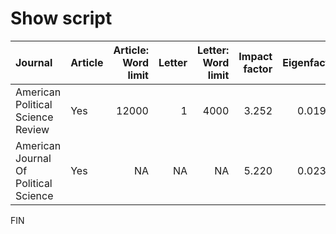 Show script
===========

<table style="width:100%;">
<colgroup>
<col width="31%" />
<col width="7%" />
<col width="16%" />
<col width="6%" />
<col width="16%" />
<col width="12%" />
<col width="10%" />
</colgroup>
<thead>
<tr class="header">
<th align="left">Journal</th>
<th align="left">Article</th>
<th align="right">Article: Word limit</th>
<th align="right">Letter</th>
<th align="right">Letter: Word limit</th>
<th align="right">Impact factor</th>
<th align="right">Eigenfactor</th>
</tr>
</thead>
<tbody>
<tr class="odd">
<td align="left">American Political Science Review</td>
<td align="left">Yes</td>
<td align="right">12000</td>
<td align="right">1</td>
<td align="right">4000</td>
<td align="right">3.252</td>
<td align="right">0.01933</td>
</tr>
<tr class="even">
<td align="left">American Journal Of Political Science</td>
<td align="left">Yes</td>
<td align="right">NA</td>
<td align="right">NA</td>
<td align="right">NA</td>
<td align="right">5.220</td>
<td align="right">0.02376</td>
</tr>
</tbody>
</table>

FIN
